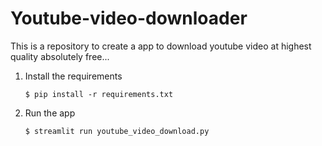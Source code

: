 # Youtube-video-downloader
This is a repository to create a app to download youtube video at highest quality absolutely free...
1. Install the requirements

   ```
   $ pip install -r requirements.txt
   
   ```

2. Run the app

   ```
   $ streamlit run youtube_video_download.py
   ```
